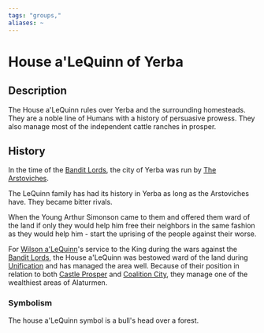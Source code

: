 ```yaml
---
tags: "groups,"
aliases: ~
---
```


# House a'LeQuinn of Yerba

## Description

The House a'LeQuinn rules over Yerba and the surrounding homesteads. They are a noble line of Humans with a history of persuasive prowess. They also manage most of the independent cattle ranches in prosper.

## History

In the time of the [Bandit Lords](..\Local%20Lore\Bandit%20Lords.md), the city of Yerba was run by [The Arstoviches](The%20Arstoviches.md). 

The LeQuinn family has had its history in Yerba as long as the Arstoviches have. They became bitter rivals.

When the Young Arthur Simonson came to them and offered them ward of the land if only they would help him free their neighbors in the same fashion as they would help him - start the uprising of the people against their worse.

For [Wilson a'LeQuinn](..\..\..\..\..\..\..\Game%20Notes\NPCs\ala%20Alaturmen\High%20Power\Nobles%20of%20Prosper%20NPCs\Wilson%20a'LeQuinn.md)'s service to the King during the wars against the [Bandit Lords](..\Local%20Lore\Bandit%20Lords.md), the House a'LeQuinn was bestowed ward of the land during [Unification](..\Local%20Lore\Unification.md) and has managed the area well. Because of their position in relation to both [Castle Prosper](..\..\..\..\Places\Northeastern%20Central\Smaller%20than%20a%20feature\Castle%20Prosper.md) and [Coalition City](..\..\..\Non-Nation%20Entities\Coalition%20City\Coalition%20City.md), they manage one of the wealthiest areas of Alaturmen. 

### Symbolism

The house a'LeQuinn symbol is a bull's head over a forest.
